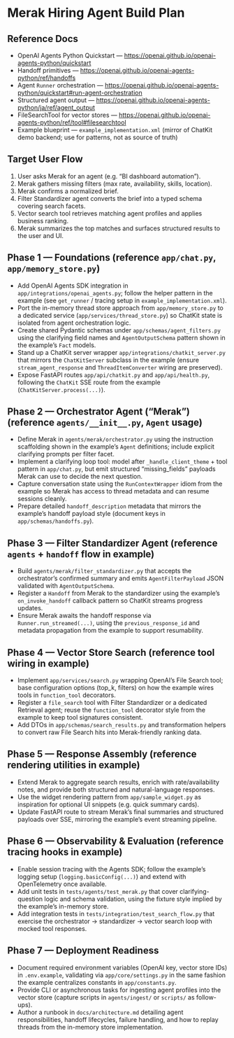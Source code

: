 # Merak Hiring Agent Build Plan

## Reference Docs
- OpenAI Agents Python Quickstart — https://openai.github.io/openai-agents-python/quickstart
- Handoff primitives — https://openai.github.io/openai-agents-python/ref/handoffs
- Agent `Runner` orchestration — https://openai.github.io/openai-agents-python/quickstart#run-agent-orchestration
- Structured agent output — https://openai.github.io/openai-agents-python/ja/ref/agent_output
- FileSearchTool for vector stores — https://openai.github.io/openai-agents-python/ref/tool#filesearchtool
- Example blueprint — `example_implementation.xml` (mirror of ChatKit demo backend; use for patterns, not as source of truth)

## Target User Flow
1. User asks Merak for an agent (e.g. “BI dashboard automation”).
2. Merak gathers missing filters (max rate, availability, skills, location).
3. Merak confirms a normalized brief.
4. Filter Standardizer agent converts the brief into a typed schema covering search facets.
5. Vector search tool retrieves matching agent profiles and applies business ranking.
6. Merak summarizes the top matches and surfaces structured results to the user and UI.

## Phase 1 — Foundations (reference `app/chat.py`, `app/memory_store.py`)
- Add OpenAI Agents SDK integration in `app/integrations/openai_agents.py`; follow the helper pattern in the example (see `get_runner` / tracing setup in `example_implementation.xml`).
- Port the in-memory thread store approach from `app/memory_store.py` to a dedicated service (`app/services/thread_store.py`) so ChatKit state is isolated from agent orchestration logic.
- Create shared Pydantic schemas under `app/schemas/agent_filters.py` using the clarifying field names and `AgentOutputSchema` pattern shown in the example’s `Fact` models.
- Stand up a ChatKit server wrapper `app/integrations/chatkit_server.py` that mirrors the `ChatKitServer` subclass in the example (ensure `stream_agent_response` and `ThreadItemConverter` wiring are preserved).
- Expose FastAPI routes `app/api/chatkit.py` and `app/api/health.py`, following the `ChatKit` SSE route from the example (`ChatKitServer.process(...)`).

## Phase 2 — Orchestrator Agent (“Merak”) (reference `agents/__init__.py`, `Agent` usage)
- Define Merak in `agents/merak/orchestrator.py` using the instruction scaffolding shown in the example’s `Agent` definitions; include explicit clarifying prompts per filter facet.
- Implement a clarifying loop tool: model after `_handle_client_theme` + tool pattern in `app/chat.py`, but emit structured “missing_fields” payloads Merak can use to decide the next question.
- Capture conversation state using the `RunContextWrapper` idiom from the example so Merak has access to thread metadata and can resume sessions cleanly.
- Prepare detailed `handoff_description` metadata that mirrors the example’s handoff payload style (document keys in `app/schemas/handoffs.py`).

## Phase 3 — Filter Standardizer Agent (reference `agents` + `handoff` flow in example)
- Build `agents/merak/filter_standardizer.py` that accepts the orchestrator’s confirmed summary and emits `AgentFilterPayload` JSON validated with `AgentOutputSchema`.
- Register a `Handoff` from Merak to the standardizer using the example’s `on_invoke_handoff` callback pattern so ChatKit streams progress updates.
- Ensure Merak awaits the handoff response via `Runner.run_streamed(...)`, using the `previous_response_id` and metadata propagation from the example to support resumability.

## Phase 4 — Vector Store Search (reference tool wiring in example)
- Implement `app/services/search.py` wrapping OpenAI’s File Search tool; base configuration options (top_k, filters) on how the example wires tools in `function_tool` decorators.
- Register a `file_search` tool with Filter Standardizer or a dedicated Retrieval agent; reuse the `function_tool` decorator style from the example to keep tool signatures consistent.
- Add DTOs in `app/schemas/search_results.py` and transformation helpers to convert raw File Search hits into Merak-friendly ranking data.

## Phase 5 — Response Assembly (reference rendering utilities in example)
- Extend Merak to aggregate search results, enrich with rate/availability notes, and provide both structured and natural-language responses.
- Use the widget rendering pattern from `app/sample_widget.py` as inspiration for optional UI snippets (e.g. quick summary cards).
- Update FastAPI route to stream Merak’s final summaries and structured payloads over SSE, mirroring the example’s event streaming pipeline.

## Phase 6 — Observability & Evaluation (reference tracing hooks in example)
- Enable session tracing with the Agents SDK; follow the example’s logging setup (`logging.basicConfig(...)`) and extend with OpenTelemetry once available.
- Add unit tests in `tests/agents/test_merak.py` that cover clarifying-question logic and schema validation, using the fixture style implied by the example’s in-memory store.
- Add integration tests in `tests/integration/test_search_flow.py` that exercise the orchestrator → standardizer → vector search loop with mocked tool responses.

## Phase 7 — Deployment Readiness
- Document required environment variables (OpenAI key, vector store IDs) in `.env.example`, validating via `app/core/settings.py` in the same fashion the example centralizes constants in `app/constants.py`.
- Provide CLI or asynchronous tasks for ingesting agent profiles into the vector store (capture scripts in `agents/ingest/` or `scripts/` as follow-ups).
- Author a runbook in `docs/architecture.md` detailing agent responsibilities, handoff lifecycles, failure handling, and how to replay threads from the in-memory store implementation.
